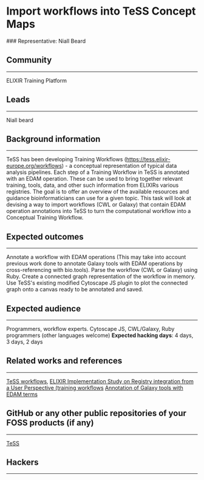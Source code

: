 # Import workflows into TeSS Concept Maps

### Representative: Niall Beard

## Community
---

ELIXIR Training Platform

## Leads
---
Niall beard 

## Background information
---
TeSS has been developing Training Workflows (https://tess.elixir-europe.org/workflows) - a conceptual representation of typical data analysis pipelines. 
Each step of a Training Workflow in TeSS is annotated with an EDAM operation. These can be used to bring together relevant training, tools,  data, and other such information from ELIXIRs various registries. The goal is to offer an overview of the available resources and guidance bioinformaticians can use for a given topic. 
This task will look at devising a way to import workflows (CWL or Galaxy) that contain EDAM operation annotations into TeSS to turn the computational workflow into a Conceptual Training Workflow.

## Expected outcomes
---

Annotate a workflow with EDAM operations (This may take into account previous work done to annotate Galaxy tools with EDAM operations by cross-referencing with bio.tools).
Parse the workflow (CWL or Galaxy) using Ruby. 
Create a connected graph representation of the workflow in memory.
Use TeSS's existing modified Cytoscape JS plugin to plot the connected graph onto a canvas ready to be annotated and saved.  


## Expected audience
---

Programmers, workflow experts. Cytoscape JS, CWL/Galaxy, Ruby programmers (other languages welcome)
**Expected hacking days**: 4 days, 3 days, 2 days

## Related works and references
---

[TeSS workflows](https://tess.elixir-europe.org/workflows), [ELIXIR Implementation Study on Registry integration from a User Perspective (training workflows](https://docs.google.com/document/d/15HSBVrPKCsJ70Wj4DHUu36tVKRDnrt0Mz7pE4ecCmA4/edit#)
[Annotation of Galaxy tools with EDAM terms](https://github.com/inkuzmin/tools-iuc/commit/e79fb7a0a3c988c50366766b8770ae28cf7a3895)


## GitHub or any other public repositories of your FOSS products (if any)
---

[TeSS](https://github.com/ElixirTeSS/TeSS)

## Hackers
---

